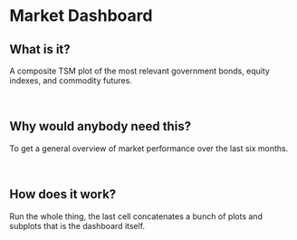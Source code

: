 # Market Dashboard
## What is it?
A composite TSM plot of the most relevant government bonds, equity indexes, and commodity futures.

<br>

## Why would anybody need this?
To get a general overview of market performance over the last six months. 

<br>

## How does it work?
Run the whole thing, the last cell concatenates a bunch of plots and subplots that is the dashboard itself.
